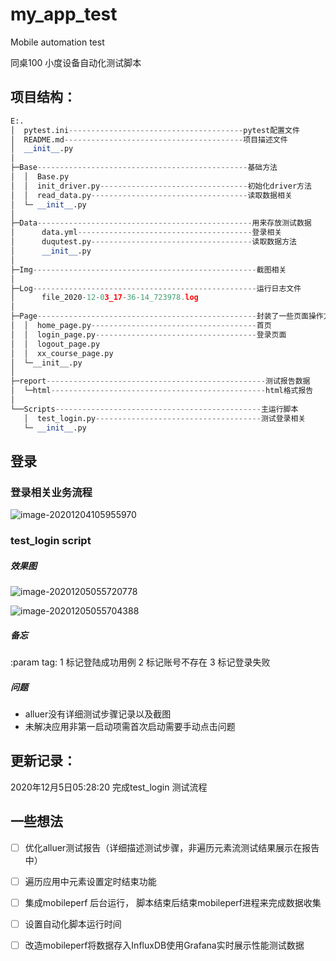 # my_app_test

Mobile automation test

同桌100 小度设备自动化测试脚本

## 项目结构：

```python
E:.
│  pytest.ini---------------------------------------pytest配置文件					
│  README.md----------------------------------------项目描述文件
│  __init__.py
│
├─Base-----------------------------------------------基础方法
│  │  Base.py
│  │  init_driver.py---------------------------------初始化driver方法
│  │  read_data.py-----------------------------------读取数据相关
│  └─ __init__.py
│
├─Data------------------------------------------------用来存放测试数据
│      data.yml---------------------------------------登录相关
│      duqutest.py------------------------------------读取数据方法
│      __init__.py
│
├─Img--------------------------------------------------截图相关
│
├─Log--------------------------------------------------运行日志文件
│      file_2020-12-03_17-36-14_723978.log
│
├─Page-------------------------------------------------封装了一些页面操作方法
│  │  home_page.py-------------------------------------首页
│  │  login_page.py------------------------------------登录页面
│  │  logout_page.py
│  │  xx_course_page.py
│  └─__init__.py
│
├─report-------------------------------------------------测试报告数据
│  └─html------------------------------------------------html格式报告
│
└──Scripts----------------------------------------------主运行脚本
   │  test_login.py-------------------------------------测试登录相关
   └─ __init__.py

```

## 登录

### 登录相关业务流程

![image-20201204105955970](https://i.loli.net/2020/12/04/f9TMuESJcXav5yr.png)

###  test_login script 

##### 效果图

![image-20201205055720778](https://i.loli.net/2020/12/05/MBlQntOs2mKv54V.png)

![image-20201205055704388](https://i.loli.net/2020/12/05/WdOJqSA71VL5pIY.png)

##### 备忘

:param tag: 1 标记登陆成功用例   2 标记账号不存在   3 标记登录失败

##### 问题

- alluer没有详细测试步骤记录以及截图
- 未解决应用非第一启动项需首次启动需要手动点击问题



## 更新记录：

2020年12月5日05:28:20					完成test_login 测试流程



## 一些想法

- [ ] 优化alluer测试报告（详细描述测试步骤，非遍历元素流测试结果展示在报告中）
- [ ] 遍历应用中元素设置定时结束功能
- [ ] 集成mobileperf 后台运行， 脚本结束后结束mobileperf进程来完成数据收集
- [ ] 设置自动化脚本运行时间
- [ ] 改造mobileperf将数据存入InfluxDB使用Grafana实时展示性能测试数据 






